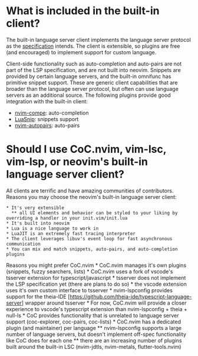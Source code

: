 # What is included in the built-in client?

The built-in language server client implements the language server protocol as the [specification](https://microsoft.github.io/language-server-protocol/specifications/specification-3-17/#textDocument_signatureHelp) intends. The client is extensible, so plugins are free (and encouraged) to implement support for custom language.

Client-side functionality such as auto-completion and auto-pairs are not part of the LSP specification, and are not built into neovim. Snippets are provided by certain language servers, and the built-in omnifunc has primitive snippet support. These are generic client capabilities that are broader than the language server protocol, but often can use language servers as an additional source. The following plugins provide good integration with the built-in client:

* [nvim-compe](https://github.com/hrsh7th/nvim-compe): auto-completion
* [LuaSnip](https://github.com/L3MON4D3/LuaSnip): snippets support
* [nvim-autopairs](https://github.com/windwp/nvim-autopairs): auto-pairs


# Should I use CoC.nvim, vim-lsc, vim-lsp, or neovim's built-in language server client?

All clients are terrific and have amazing communities of contributors. Reasons you may choose the neovim's built-in language server client:

    * It's very extensible
      ** all UI elements and behavior can be styled to your liking by overriding a handler in your init.vim/init.lua
    * It's built into neovim
    * Lua is a nice language to work in
    * LuaJIT is an extremely fast tracing interpreter
    * The client leverages libuv's event loop for fast asynchronous communication
    * You can mix and match snippets, auto-pairs, and auto-completion plugins
  
Reasons you might prefer CoC.nvim
    * CoC.nvim manages it's own plugins (snippets, fuzzy searchers, lists)
    * CoC.nvim uses a fork of vscode's tsserver extension for typescript/javascript
        * tsserver does not implement the LSP specification yet (there are plans to do so)
        * the vscode extension uses it's own custom interface to tsserver
        * nvim-lspconfig provides support for the theia-IDE [https://github.com/theia-ide/typescript-language-server] wrapper around tsserver
        * For now, CoC.nvim will provide a closer experience to vscode's typescript extension than nvim-lspconfig + theia + null-ls
    * CoC provides functionality that is unrelated to language server support (coc-explorer, coc-pairs, coc-lists)
    * CoC.nvim has a dedicated plugin (and maintainer) per language
      ** nvim-lspconfig supports a large number of language servers, but doesn't implement off-spec functionality like CoC does for each one
      ** there are an increasing number of plugins built around the built-in LSC (nvim-jdtls, nvim-metals, flutter-tools.nvim)

   
